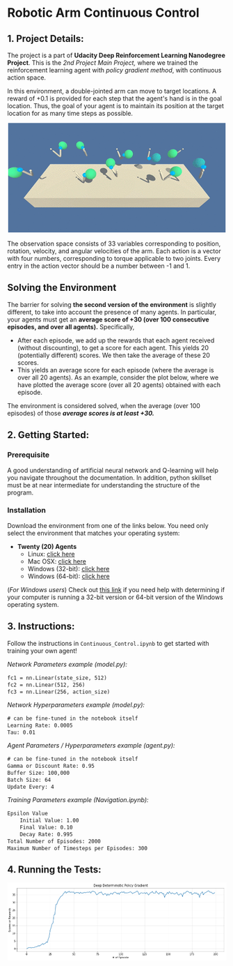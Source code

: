 # Robotic Arm Continuous Control

## 1. Project Details:
The project is a part of **Udacity Deep Reinforcement Learning Nanodegree Project**. This is the *2nd Project Main Project,* where we trained the reinforcement learning agent with *policy gradient method*, with continuous action space.

In this environment, a double-jointed arm can move to target locations. A reward of +0.1 is provided for each step that the agent's hand is in the goal location. Thus, the goal of your agent is to maintain its position at the target location for as many time steps as possible.

<p align=center><img src="images/reacher.gif" alt="scores" width="500"/></p>

The observation space consists of 33 variables corresponding to position, rotation, velocity, and angular velocities of the arm. Each action is a vector with four numbers, corresponding to torque applicable to two joints. Every entry in the action vector should be a number between -1 and 1.

## Solving the Environment 

The barrier for solving **the second version of the environment** is slightly different, to take into account the presence of many agents. In particular, your agents must get an **average score of +30 (over 100 consecutive episodes, and over all agents).** Specifically,

  - After each episode, we add up the rewards that each agent received (without discounting), to get a score for each agent. This yields 20 (potentially different) scores. We then take the average of these 20 scores.
  - This yields an average score for each episode (where the average is over all 20 agents).
As an example, consider the plot below, where we have plotted the average score (over all 20 agents) obtained with each episode.

The environment is considered solved, when the average (over 100 episodes) of those ***average scores is at least +30.***

## 2. Getting Started:

### Prerequisite

A good understanding of artificial neural network and Q-learning will help you navigate throughout the documentation. In addition, python skillset must be at near intermediate for understanding the structure of the program. 

### Installation 

Download the environment from one of the links below.  You need only select the environment that matches your operating system:
  - **Twenty (20) Agents**
      - Linux: [click here](https://s3-us-west-1.amazonaws.com/udacity-drlnd/P2/Reacher/Reacher_Linux.zip)
      - Mac OSX: [click here](https://s3-us-west-1.amazonaws.com/udacity-drlnd/P2/Reacher/Reacher.app.zip)
      - Windows (32-bit): [click here](https://s3-us-west-1.amazonaws.com/udacity-drlnd/P2/Reacher/Reacher_Windows_x86.zip)
      - Windows (64-bit): [click here](https://s3-us-west-1.amazonaws.com/udacity-drlnd/P2/Reacher/Reacher_Windows_x86_64.zip)
    
(_For Windows users_) Check out [this link](https://support.microsoft.com/en-us/help/827218/how-to-determine-whether-a-computer-is-running-a-32-bit-version-or-64) if you need help with determining if your computer is running a 32-bit version or 64-bit version of the Windows operating system.

## 3. Instructions:

Follow the instructions in `Continuous_Control.ipynb` to get started with training your own agent!

*Network Parameters example (model.py):*
```
fc1 = nn.Linear(state_size, 512)
fc2 = nn.Linear(512, 256)
fc3 = nn.Linear(256, action_size)
```

*Network Hyperparameters example (model.py):*
```
# can be fine-tuned in the notebook itself
Learning Rate: 0.0005
Tau: 0.01
```
*Agent Parameters / Hyperparameters example (agent.py):*
```
# can be fine-tuned in the notebook itself
Gamma or Discount Rate: 0.95
Buffer Size: 100,000
Batch Size: 64
Update Every: 4
```
*Training Parameters example (Navigation.ipynb):*
```
Epsilon Value
	Initial Value: 1.00
	Final Value: 0.10
	Decay Rate: 0.995
Total Number of Episodes: 2000
Maximum Number of Timesteps per Episodes: 300
```

## 4. Running the Tests:

<p align=center><img src="images/graph.png" width="800"/></p>
